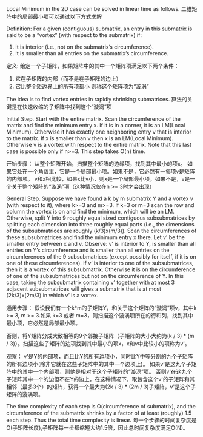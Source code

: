 Local Minimum in the 2D case can be solved in linear time as follows.
二维矩阵中的局部最小项可以通过以下方式求解

Definition: For a given (contiguous) submatrix, an entry in this submatrix is said to be a “vortex” (with respect to the submatrix) if:
1. It is interior (i.e., not on the submatrix’s circumference).
2. It is smaller than all entries on the submatrix’s circumference.

定义: 给定一个子矩阵，如果矩阵中的其中一个矩阵项满足以下两个条件：
1. 它在子矩阵的内部（而不是在子矩阵的边上）
2. 它比整个矩边界上的所有项都小
则称这个矩阵项为“漩涡”

The idea is to find vortex entries in rapidly shrinking submatrices.
算法的关键是在快速收缩的子矩阵中找到这个“漩涡”项

Initial Step.
Start with the entire matrix. Scan the circumference of the matrix and find the minimum entry x. If it is in a corner, it is an LM(Local Minimum). Otherwise it has exactly one neighboring entry v that is interior to the matrix. If x is smaller than v then x is an LM(Local Minimum). Otherwise v is a vortex with respect to the entire matrix. Note that this last case is possible only if n>=3. This step takes O(n) time.

开始步骤：
从整个矩阵开始，扫描整个矩阵的边缘项，找到其中最小的项x。
如果它处在一个角落里，它是一个局部最小项。如果不是，它必然有一邻项v是矩阵的内部项。
v和x相比较，如果x比v小，则x是一个局部最小项。如果不是，v是一个关于整个矩阵的“漩涡”项（这种情况仅在n >= 3时才会出现）

General Step.
Suppose we have found a k by m submatrix Y and a vortex v (with respect to it), where k>=3 and m>=3. If k=3 or m=3 scan the row and column the vortex is on and find the minimum, which will be an LM.
Otherwise, split Y into 9 roughly equal sized contiguous subsubmatrices by splitting each dimension into three 
roughly equal parts (i.e., the dimensions of the subsubmatrices are roughly (k/3)x(m/3)). Scan the circumferences of these subsubmatrices and find the minimum entry x there. Let v’ be the smaller entry between x and v.
Observe: v’ is interior to Y, is smaller than all entries on Y’s circumference and is smaller than all entries on the circumferences of the 9 subsubmatrices (except possibly for itself, if it is on one of these circumferences).
If v’ is interior to one of the subsubmatrices, then it is a vortex of this subsubmatrix.
Otherwise it is on the circumference of one of the subsubmatrices but not on the circumference of Y. In this case, taking the subsubmatrix containing v’ together with at most 3 adjacent subsubmatrices will gives a submatrix that is at most (2k/3)x(2m/3) in which v’ is a vortex.

通用步骤：
假设我们有一个k*m的子矩阵Y，和关于这个矩阵的“漩涡”项v，其中k >= 3, m >= 3.如果 k=3 或者 m=3，则扫描这个漩涡项所在的行和列，找到其中最小项，它必然是局部最小项。

否则，将Y矩阵分成大致相等的9个邻接子矩阵（子矩阵的大小大约为(k / 3) * (m / 3)）。扫描这些子矩阵的边项找到其中最小的项x，x和v中比较小的项称为v'。

观察：
v'是Y的内部项，而且比Y的所有边项小，同时比Y中等分割的九个子矩阵的所有边项小(除非它就在这些子矩阵中的其中一个边项上)。
如果v'是这九个子矩阵中的其中一个内部项，则他是相对于这个子矩阵的“漩涡”项。
否则v'在这九个子矩阵其中一个的边但不在Y的边上，在这种情况下，取包含这个v'的子矩阵和其相邻（最多3个）的矩阵，获得一个最大为(2k / 3) * (2m / 3)子矩阵，v'是这个子矩阵的漩涡项。

The time complexity of each step is O(circumference of submatrix), and the circumference of the submatrix shrinks by a factor of at least (roughly) 1.5 each step. Thus the total time complexity is linear.
每一个步骤的时间复杂度是O(子矩阵长度),子矩阵每一步都缩短大约1.5倍，因此总时间复杂度满足O(N)。
